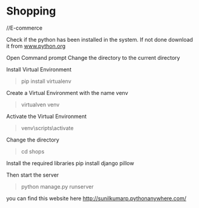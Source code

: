 # Shopping
//E-commerce

Check if the python has been installed in the system.
If not done download it from www.python.org

Open Command prompt
Change the directory to the current directory

Install Virtual Environment
>pip install virtualenv

Create a Virtual Environment with the name venv
>virtualven venv

Activate the Virtual Environment
>venv\scripts\activate

Change the directory
>cd shops

Install the required libraries
pip install django pillow

Then start the server
>python manage.py runserver

you can find this website here
http://sunilkumarp.pythonanywhere.com/
